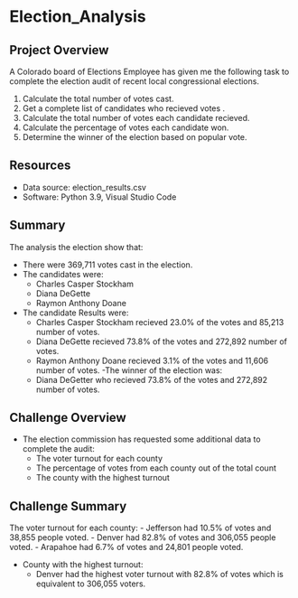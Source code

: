 # Election_Analysis

## Project Overview 
A Colorado board of Elections Employee has given me the following task to complete the election audit of recent local congressional elections.

1. Calculate the total number of votes cast.
2. Get a complete list of candidates who recieved votes .
3. Calculate the total number of votes each candidate recieved.
4. Calculate the percentage of votes each candidate won.
5. Determine the winner of the election based on popular vote.

## Resources 
- Data source: election_results.csv
- Software: Python 3.9, Visual Studio Code

## Summary 
The analysis the election show that:
- There were 369,711 votes cast in the election.
- The candidates were:
    - Charles Casper Stockham
    - Diana DeGette
    - Raymon Anthony Doane
- The candidate Results were:
    - Charles Casper Stockham recieved 23.0% of the votes and 85,213 number of votes.
    - Diana DeGette recieved 73.8% of the votes and 272,892 number of votes.
    - Raymon Anthony Doane recieved 3.1% of the votes and 11,606  number of votes.
-The winner of the election was:
    - Diana DeGetter who recieved 73.8% of the votes and 272,892 number of votes.

## Challenge Overview 
- The election commission has requested some additional data to complete the audit:
    - The voter turnout for each county
    - The percentage of votes from each county out of the total count
    - The county with the highest turnout

## Challenge Summary
The voter turnout for each county:
    - Jefferson had 10.5% of votes and 38,855 people voted.
    - Denver had 82.8% of votes and 306,055 people voted. 
    - Arapahoe had 6.7% of votes and 24,801 people voted.
- County with the highest turnout:
    - Denver had the highest voter turnout with 82.8% of votes which is equivalent to 306,055 voters.
    

